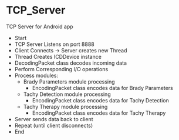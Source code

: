 # TCP_Server
TCP Server for Android app

- Start
- TCP Server Listens on port 8888
- Client Connects -> Server creates new Thread
- Thread Creates ICDDevice instance
- DecodingPacket class decodes incoming data
- Perform Corresponding I/O operations
- Process modules:
    - Brady Parameters module processing 
        - EncodingPacket class encodes data for Brady Parameters
    - Tachy Detection module processing
        - EncodingPacket class encodes data for Tachy Detection
    - Tachy Therapy module processing
        - EncodingPacket class encodes data for Tachy Therapy
- Server sends data back to client
- Repeat (until client disconnects)
- End

